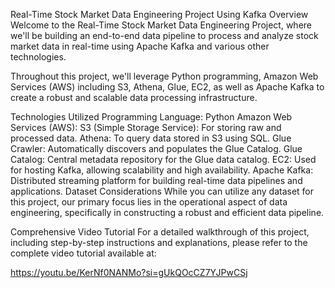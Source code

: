 Real-Time Stock Market Data Engineering Project Using Kafka
Overview
Welcome to the Real-Time Stock Market Data Engineering Project, where we'll be building an end-to-end data pipeline to process and analyze stock market data in real-time using Apache Kafka and various other technologies.

Throughout this project, we'll leverage Python programming, Amazon Web Services (AWS) including S3, Athena, Glue, EC2, as well as Apache Kafka to create a robust and scalable data processing infrastructure.


Technologies Utilized
Programming Language: Python
Amazon Web Services (AWS):
S3 (Simple Storage Service): For storing raw and processed data.
Athena: To query data stored in S3 using SQL.
Glue Crawler: Automatically discovers and populates the Glue Catalog.
Glue Catalog: Central metadata repository for the Glue data catalog.
EC2: Used for hosting Kafka, allowing scalability and high availability.
Apache Kafka: Distributed streaming platform for building real-time data pipelines and applications.
Dataset Considerations
While you can utilize any dataset for this project, our primary focus lies in the operational aspect of data engineering, specifically in constructing a robust and efficient data pipeline.

Comprehensive Video Tutorial
For a detailed walkthrough of this project, including step-by-step instructions and explanations, please refer to the complete video tutorial available at:

https://youtu.be/KerNf0NANMo?si=gUkQOcCZ7YJPwCSj



